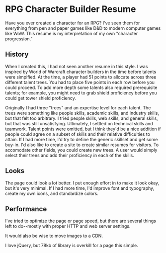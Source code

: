 # RPG Character Builder Resume

Have you ever created a character for an RPG? I've seen them for everything from pen and paper games like D&D to modern computer games like WoW. This resume is my interpretation of my own "character progression."

## History
When I created this, I had not seen another resume in this style. I was inspired by World of Warcraft character builders in the time before talents were simpified. At the time, a player had 51 points to allocate across three different talent trees. You had to place five points in each row before you could proceed. To add more depth some talents also required prerequisite talents; for example, you might need to grab shield proficiency before you could get tower shield proficiency.

Originally I had three "trees" and an expertise level for each talent. The trees were something like people skills, academic skills, and industry skills, but that felt too arbitrary. I tried people skills, web skills, and general skills, but that was still unsatisfying. Ultimately, I settled on technical skills and teamwork. Talent points were omitted, but I think they'd be a nice addition if people could agree on a subset of skills and their relative difficulties to attain. If I had more time, I'd try to define the generic skillset and get some buy-in. I'd also like to create a site to create similar resumes for visitors. To accomodate other fields, you could create new trees. A user would simply select their trees and add their proficiency in each of the skills.

## Looks

The page could look a lot better. I put enough effort in to make it look okay, but it's very minimal. If I had more time, I'd improve font and typography, create my own icons, and standardize colors.

## Performance

I've tried to optimize the page or page speed, but there are several things left to do--mostly with  proper HTTP and web server settings. 

It would also be wise to move images to a CDN. 

I love jQuery, but 78kb of library is overkill for a page this simple.
